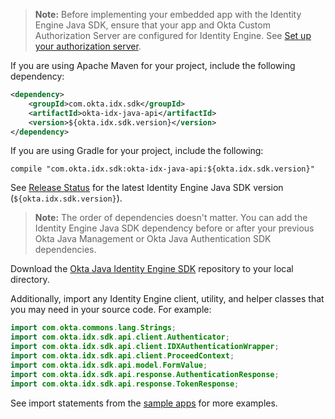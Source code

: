 > **Note:** Before implementing your embedded app with the Identity Engine Java SDK, ensure that your app and Okta Custom Authorization Server are configured for Identity Engine. See [Set up your authorization server](/docs/guides/implement-grant-type/interactioncode/main/#set-up-your-authorization-server).

If you are using Apache Maven for your project, include the following dependency:

```xml
<dependency>
    <groupId>com.okta.idx.sdk</groupId>
    <artifactId>okta-idx-java-api</artifactId>
    <version>${okta.idx.sdk.version}</version>
</dependency>
```

If you are using Gradle for your project, include the following:

```shell
compile "com.okta.idx.sdk:okta-idx-java-api:${okta.idx.sdk.version}"
```

See [Release Status](https://github.com/okta/okta-idx-java#release-status) for the latest Identity Engine Java SDK version (`${okta.idx.sdk.version}`).

> **Note:** The order of dependencies doesn't matter. You can add the Identity Engine Java SDK dependency before or after your previous Okta Java Management or Okta Java Authentication SDK dependencies.

Download the [Okta Java Identity Engine SDK](https://github.com/okta/okta-idx-java)
repository to your local directory.

Additionally, import any Identity Engine client, utility, and helper classes that you may need in your source code. For example:

```java
import com.okta.commons.lang.Strings;
import com.okta.idx.sdk.api.client.Authenticator;
import com.okta.idx.sdk.api.client.IDXAuthenticationWrapper;
import com.okta.idx.sdk.api.client.ProceedContext;
import com.okta.idx.sdk.api.model.FormValue;
import com.okta.idx.sdk.api.response.AuthenticationResponse;
import com.okta.idx.sdk.api.response.TokenResponse;
```

See import statements from the [sample apps](https://github.com/okta/okta-idx-java/tree/master/samples) for more examples.
